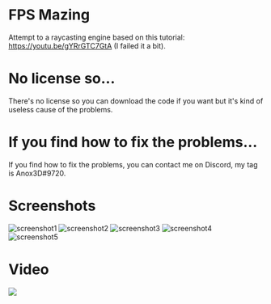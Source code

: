 # FPS Mazing
Attempt to a raycasting engine based on this tutorial: https://youtu.be/gYRrGTC7GtA (I failed it a bit). 

# No license so...
There's no license so you can download the code if you want but it's kind of useless cause of the problems.

# If you find how to fix the problems...
If you find how to fix the problems, you can contact me on Discord, my tag is Anox3D#9720.

# Screenshots
![screenshot1](https://user-images.githubusercontent.com/71902913/108626741-054ced80-7452-11eb-8c5c-abbb4fd6d9bd.png)
![screenshot2](https://user-images.githubusercontent.com/71902913/108626742-05e58400-7452-11eb-82b1-ee2b13569f72.png)
![screenshot3](https://user-images.githubusercontent.com/71902913/108626743-05e58400-7452-11eb-8a31-47954c4c9364.png)
![screenshot4](https://user-images.githubusercontent.com/71902913/108626744-05e58400-7452-11eb-899a-8ad17c22b784.png)
![screenshot5](https://user-images.githubusercontent.com/71902913/108626745-067e1a80-7452-11eb-9202-f70d59b083da.png)

# Video
<a target="_blank" href="https://anox3d.github.io/anoxs-thingies/videos/FPS-Mazing/video.mp4">
  <img name="video" src="https://user-images.githubusercontent.com/71902913/112212868-c9a66e80-8c1d-11eb-8cef-ee9e24f0613c.png">
</a>
